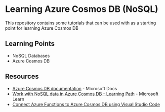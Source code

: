 # Learning Azure Cosmos DB (NoSQL)
This repository contains some tutorials that can be used with as a starting point for learning Azure Cosmos DB

## Learning Points
* NoSQL Databases
* Azure Cosmos DB

## Resources

* [Azure Cosmos DB documentation](https://docs.microsoft.com/en-us/azure/cosmos-db/) - Microsoft Docs
* [Work with NoSQL data in Azure Cosmos DB - Learning Path](https://docs.microsoft.com/en-us/learn/paths/work-with-nosql-data-in-azure-cosmos-db/) - Microsoft Learn
* [Connect Azure Functions to Azure Cosmos DB using Visual Studio Code](https://docs.microsoft.com/en-us/azure/azure-functions/functions-add-output-binding-cosmos-db-vs-code?tabs=in-process&pivots=programming-language-javascript)